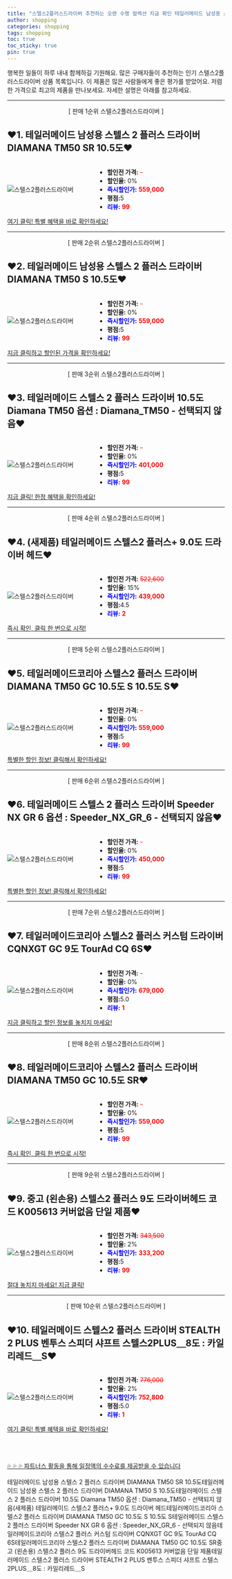 ```yaml
---
title: "스텔스2플러스드라이버 추천하는 오랜 수명 컬렉션 지금 확인 테일러메이드 남성용 스텔스 2 플러스"
author: shopping
categories: shopping
tags: shopping
toc: true
toc_sticky: true
pin: true
---
```

행복한 일들이 하루 내내 함께하길 기원해요. 많은 구매자들이 추천하는 인기 스텔스2플러스드라이버 상품 목록입니다. 이 제품은 많은 사람들에게 좋은 평가를 받았어요. 저렴한 가격으로 최고의 제품을 만나보세요. 자세한 설명은 아래를 참고하세요.

---
<p class="toplist" style="margin: 0 auto; display: block; width: fit-content;">[ 판매 1순위 스텔스2플러스드라이버 ]</p>

<h2><strong>❤️1. 테일러메이드 남성용 스텔스 2 플러스 드라이버 DIAMANA TM50 SR 10.5도❤️</strong></h2>

<div style="display: flex; align-items: center;">
    <div style="flex: 0.4;">
        <img src="https://thumbnail10.coupangcdn.com/thumbnails/remote/230x230ex/image/retail/images/2024/06/07/18/0/7cc6fa95-cc4b-4748-80ab-6f936d6763f5.jpg" alt="스텔스2플러스드라이버" style="max-width: 100%;">
    </div>
    <div style="flex: 0.6; margin-left: 10px;">
        <ul>
            <li><strong>할인전 가격:</strong> <del style="color: red;">-</del></li>
            <li><strong>할인율:</strong> 0%</li>
            <li><span style='color:blue'><strong>즉시할인가:</strong></span> <span style='color:red'><strong>559,000</strong></span></li>
            <li><strong>평점:</strong>5</li>
            <li><span style='color:blue'><strong>리뷰:</strong></span> <span style='color:red'><strong>99</strong></span></li>
        </ul>
    </div>
</div>
<div class="center">
    <a href="https://selin100587001.github.io?lptag=AF9450613&subid=githubio&pageKey=8151467081&traceid=V0-153&itemId=23198777383&vendorItemId=90231356623" class="myButton">
        여기 클릭! 특별 혜택을 바로 확인하세요!
    </a>
</div>


---
<p class="toplist" style="margin: 0 auto; display: block; width: fit-content;">[ 판매 2순위 스텔스2플러스드라이버 ]</p>

<h2><strong>❤️2. 테일러메이드 남성용 스텔스 2 플러스 드라이버 DIAMANA TM50 S 10.5도❤️</strong></h2>

<div style="display: flex; align-items: center;">
    <div style="flex: 0.4;">
        <img src="https://thumbnail10.coupangcdn.com/thumbnails/remote/230x230ex/image/retail/images/2024/06/07/18/0/7cc6fa95-cc4b-4748-80ab-6f936d6763f5.jpg" alt="스텔스2플러스드라이버" style="max-width: 100%;">
    </div>
    <div style="flex: 0.6; margin-left: 10px;">
        <ul>
            <li><strong>할인전 가격:</strong> <del style="color: red;">-</del></li>
            <li><strong>할인율:</strong> 0%</li>
            <li><span style='color:blue'><strong>즉시할인가:</strong></span> <span style='color:red'><strong>559,000</strong></span></li>
            <li><strong>평점:</strong>5</li>
            <li><span style='color:blue'><strong>리뷰:</strong></span> <span style='color:red'><strong>99</strong></span></li>
        </ul>
    </div>
</div>
<div class="center">
    <a href="https://selin100587001.github.io?lptag=AF9450613&subid=githubio&pageKey=8151467081&traceid=V0-153&itemId=23198777386&vendorItemId=90231356629" class="myButton">
        지금 클릭하고 할인된 가격을 확인하세요!
    </a>
</div>


---
<p class="toplist" style="margin: 0 auto; display: block; width: fit-content;">[ 판매 3순위 스텔스2플러스드라이버 ]</p>

<h2><strong>❤️3. 테일러메이드 스텔스 2 플러스 드라이버 10.5도 Diamana TM50 옵션 : Diamana_TM50 - 선택되지 않음❤️</strong></h2>

<div style="display: flex; align-items: center;">
    <div style="flex: 0.4;">
        <img src="https://thumbnail9.coupangcdn.com/thumbnails/remote/230x230ex/image/vendor_inventory/525a/2df04464405fbcba8904d03d77e807b6318fb892877caf4378716d1fcd52.jpg" alt="스텔스2플러스드라이버" style="max-width: 100%;">
    </div>
    <div style="flex: 0.6; margin-left: 10px;">
        <ul>
            <li><strong>할인전 가격:</strong> <del style="color: red;">-</del></li>
            <li><strong>할인율:</strong> 0%</li>
            <li><span style='color:blue'><strong>즉시할인가:</strong></span> <span style='color:red'><strong>401,000</strong></span></li>
            <li><strong>평점:</strong>5</li>
            <li><span style='color:blue'><strong>리뷰:</strong></span> <span style='color:red'><strong>99</strong></span></li>
        </ul>
    </div>
</div>
<div class="center">
    <a href="https://selin100587001.github.io?lptag=AF9450613&subid=githubio&pageKey=8215688837&traceid=V0-153&itemId=23597346095&vendorItemId=90700481343" class="myButton">
        지금 클릭! 한정 혜택을 확인하세요!
    </a>
</div>


---
<p class="toplist" style="margin: 0 auto; display: block; width: fit-content;">[ 판매 4순위 스텔스2플러스드라이버 ]</p>

<h2><strong>❤️4. (새제품) 테일러메이드 스텔스2 플러스+ 9.0도 드라이버 헤드❤️</strong></h2>

<div style="display: flex; align-items: center;">
    <div style="flex: 0.4;">
        <img src="https://thumbnail10.coupangcdn.com/thumbnails/remote/230x230ex/image/vendor_inventory/04bc/4fae05f5e07d37aa4d0e7acc107bdd777ff3b856a0daa364c24a9559b35d.jpg" alt="스텔스2플러스드라이버" style="max-width: 100%;">
    </div>
    <div style="flex: 0.6; margin-left: 10px;">
        <ul>
            <li><strong>할인전 가격:</strong> <del style="color: red;">522,600</del></li>
            <li><strong>할인율:</strong> 15%</li>
            <li><span style='color:blue'><strong>즉시할인가:</strong></span> <span style='color:red'><strong>439,000</strong></span></li>
            <li><strong>평점:</strong>4.5</li>
            <li><span style='color:blue'><strong>리뷰:</strong></span> <span style='color:red'><strong>2</strong></span></li>
        </ul>
    </div>
</div>
<div class="center">
    <a href="https://selin100587001.github.io?lptag=AF9450613&subid=githubio&pageKey=8127492740&traceid=V0-153&itemId=23074151152&vendorItemId=90107707113" class="myButton">
        즉시 확인, 클릭 한 번으로 시작!
    </a>
</div>


---
<p class="toplist" style="margin: 0 auto; display: block; width: fit-content;">[ 판매 5순위 스텔스2플러스드라이버 ]</p>

<h2><strong>❤️5. 테일러메이드코리아 스텔스2 플러스 드라이버 DIAMANA TM50 GC 10.5도 S 10.5도 S❤️</strong></h2>

<div style="display: flex; align-items: center;">
    <div style="flex: 0.4;">
        <img src="https://thumbnail6.coupangcdn.com/thumbnails/remote/230x230ex/image/vendor_inventory/cc80/7f49812e91069b6d5b4fa65b9f1b1ce9b9c756abb571b931eb67ef1037aa.jpg" alt="스텔스2플러스드라이버" style="max-width: 100%;">
    </div>
    <div style="flex: 0.6; margin-left: 10px;">
        <ul>
            <li><strong>할인전 가격:</strong> <del style="color: red;">-</del></li>
            <li><strong>할인율:</strong> 0%</li>
            <li><span style='color:blue'><strong>즉시할인가:</strong></span> <span style='color:red'><strong>559,000</strong></span></li>
            <li><strong>평점:</strong>5</li>
            <li><span style='color:blue'><strong>리뷰:</strong></span> <span style='color:red'><strong>99</strong></span></li>
        </ul>
    </div>
</div>
<div class="center">
    <a href="https://selin100587001.github.io?lptag=AF9450613&subid=githubio&pageKey=7298353724&traceid=V0-153&itemId=18669841557&vendorItemId=85804225911" class="myButton">
        특별한 할인 정보! 클릭해서 확인하세요!
    </a>
</div>


---
<p class="toplist" style="margin: 0 auto; display: block; width: fit-content;">[ 판매 6순위 스텔스2플러스드라이버 ]</p>

<h2><strong>❤️6. 테일러메이드 스텔스 2 플러스 드라이버 Speeder NX GR 6 옵션 : Speeder_NX_GR_6 - 선택되지 않음❤️</strong></h2>

<div style="display: flex; align-items: center;">
    <div style="flex: 0.4;">
        <img src="https://thumbnail9.coupangcdn.com/thumbnails/remote/230x230ex/image/vendor_inventory/525a/2df04464405fbcba8904d03d77e807b6318fb892877caf4378716d1fcd52.jpg" alt="스텔스2플러스드라이버" style="max-width: 100%;">
    </div>
    <div style="flex: 0.6; margin-left: 10px;">
        <ul>
            <li><strong>할인전 가격:</strong> <del style="color: red;">-</del></li>
            <li><strong>할인율:</strong> 0%</li>
            <li><span style='color:blue'><strong>즉시할인가:</strong></span> <span style='color:red'><strong>450,000</strong></span></li>
            <li><strong>평점:</strong>5</li>
            <li><span style='color:blue'><strong>리뷰:</strong></span> <span style='color:red'><strong>99</strong></span></li>
        </ul>
    </div>
</div>
<div class="center">
    <a href="https://selin100587001.github.io?lptag=AF9450613&subid=githubio&pageKey=8215714544&traceid=V0-153&itemId=23597443991&vendorItemId=90700111350" class="myButton">
        특별한 할인 정보! 클릭해서 확인하세요!
    </a>
</div>


---
<p class="toplist" style="margin: 0 auto; display: block; width: fit-content;">[ 판매 7순위 스텔스2플러스드라이버 ]</p>

<h2><strong>❤️7. 테일러메이드코리아 스텔스2 플러스 커스텀 드라이버 CQNXGT GC 9도 TourAd CQ 6S❤️</strong></h2>

<div style="display: flex; align-items: center;">
    <div style="flex: 0.4;">
        <img src="https://thumbnail6.coupangcdn.com/thumbnails/remote/230x230ex/image/vendor_inventory/682a/de83ef2d3c6ad05fc2f347e2053e5cead771aa2323bf1b46680352c5a4f1.jpg" alt="스텔스2플러스드라이버" style="max-width: 100%;">
    </div>
    <div style="flex: 0.6; margin-left: 10px;">
        <ul>
            <li><strong>할인전 가격:</strong> <del style="color: red;">-</del></li>
            <li><strong>할인율:</strong> 0%</li>
            <li><span style='color:blue'><strong>즉시할인가:</strong></span> <span style='color:red'><strong>679,000</strong></span></li>
            <li><strong>평점:</strong>5.0</li>
            <li><span style='color:blue'><strong>리뷰:</strong></span> <span style='color:red'><strong>1</strong></span></li>
        </ul>
    </div>
</div>
<div class="center">
    <a href="https://selin100587001.github.io?lptag=AF9450613&subid=githubio&pageKey=7300402392&traceid=V0-153&itemId=18680138473&vendorItemId=85804228779" class="myButton">
        지금 클릭하고 할인 정보를 놓치지 마세요!
    </a>
</div>


---
<p class="toplist" style="margin: 0 auto; display: block; width: fit-content;">[ 판매 8순위 스텔스2플러스드라이버 ]</p>

<h2><strong>❤️8. 테일러메이드코리아 스텔스2 플러스 드라이버 DIAMANA TM50 GC 10.5도 SR❤️</strong></h2>

<div style="display: flex; align-items: center;">
    <div style="flex: 0.4;">
        <img src="https://thumbnail6.coupangcdn.com/thumbnails/remote/230x230ex/image/vendor_inventory/cc80/7f49812e91069b6d5b4fa65b9f1b1ce9b9c756abb571b931eb67ef1037aa.jpg" alt="스텔스2플러스드라이버" style="max-width: 100%;">
    </div>
    <div style="flex: 0.6; margin-left: 10px;">
        <ul>
            <li><strong>할인전 가격:</strong> <del style="color: red;">-</del></li>
            <li><strong>할인율:</strong> 0%</li>
            <li><span style='color:blue'><strong>즉시할인가:</strong></span> <span style='color:red'><strong>559,000</strong></span></li>
            <li><strong>평점:</strong>5</li>
            <li><span style='color:blue'><strong>리뷰:</strong></span> <span style='color:red'><strong>99</strong></span></li>
        </ul>
    </div>
</div>
<div class="center">
    <a href="https://selin100587001.github.io?lptag=AF9450613&subid=githubio&pageKey=7287593459&traceid=V0-153&itemId=18619198476&vendorItemId=85804225955" class="myButton">
        즉시 확인, 클릭 한 번으로 시작!
    </a>
</div>


---
<p class="toplist" style="margin: 0 auto; display: block; width: fit-content;">[ 판매 9순위 스텔스2플러스드라이버 ]</p>

<h2><strong>❤️9. 중고 (왼손용) 스텔스2 플러스 9도 드라이버헤드 코드 K005613 커버없음 단일 제품❤️</strong></h2>

<div style="display: flex; align-items: center;">
    <div style="flex: 0.4;">
        <img src="https://thumbnail9.coupangcdn.com/thumbnails/remote/230x230ex/image/vendor_inventory/5f33/e297a5f19eb92774a67d1644a8b1088b43622f4122148e2f889839e81ef9.jpg" alt="스텔스2플러스드라이버" style="max-width: 100%;">
    </div>
    <div style="flex: 0.6; margin-left: 10px;">
        <ul>
            <li><strong>할인전 가격:</strong> <del style="color: red;">343,500</del></li>
            <li><strong>할인율:</strong> 2%</li>
            <li><span style='color:blue'><strong>즉시할인가:</strong></span> <span style='color:red'><strong>333,200</strong></span></li>
            <li><strong>평점:</strong>5</li>
            <li><span style='color:blue'><strong>리뷰:</strong></span> <span style='color:red'><strong>99</strong></span></li>
        </ul>
    </div>
</div>
<div class="center">
    <a href="https://selin100587001.github.io?lptag=AF9450613&subid=githubio&pageKey=8250320055&traceid=V0-153&itemId=23751031002&vendorItemId=90776089722" class="myButton">
        절대 놓치지 마세요! 지금 클릭!
    </a>
</div>


---
<p class="toplist" style="margin: 0 auto; display: block; width: fit-content;">[ 판매 10순위 스텔스2플러스드라이버 ]</p>

<h2><strong>❤️10. 테일러메이드 스텔스2 플러스 드라이버 STEALTH 2 PLUS 벤투스 스피더 샤프트 스텔스2PLUS＿8도 : 카일리레드＿S❤️</strong></h2>

<div style="display: flex; align-items: center;">
    <div style="flex: 0.4;">
        <img src="https://thumbnail7.coupangcdn.com/thumbnails/remote/230x230ex/image/vendor_inventory/a7f3/9ad7387fc021a85d70761f638142274fd31410f2a42986835f59af953c79.jpg" alt="스텔스2플러스드라이버" style="max-width: 100%;">
    </div>
    <div style="flex: 0.6; margin-left: 10px;">
        <ul>
            <li><strong>할인전 가격:</strong> <del style="color: red;">776,000</del></li>
            <li><strong>할인율:</strong> 2%</li>
            <li><span style='color:blue'><strong>즉시할인가:</strong></span> <span style='color:red'><strong>752,800</strong></span></li>
            <li><strong>평점:</strong>5.0</li>
            <li><span style='color:blue'><strong>리뷰:</strong></span> <span style='color:red'><strong>1</strong></span></li>
        </ul>
    </div>
</div>
<div class="center">
    <a href="https://selin100587001.github.io?lptag=AF9450613&subid=githubio&pageKey=7582165926&traceid=V0-153&itemId=20017291260&vendorItemId=88307565148" class="myButton">
        여기 클릭! 특별 혜택을 바로 확인하세요!
    </a>
</div>

<br><br><br>[💦 💦 💦 파트너스 활동을 통해 일정액의 수수료를 제공받을 수 있습니다](https://link.coupang.com/a/bcpT2c)<br><br>테일러메이드 남성용 스텔스 2 플러스 드라이버 DIAMANA TM50 SR 10.5도테일러메이드 남성용 스텔스 2 플러스 드라이버 DIAMANA TM50 S 10.5도테일러메이드 스텔스 2 플러스 드라이버 10.5도 Diamana TM50 옵션 : Diamana_TM50 - 선택되지 않음(새제품) 테일러메이드 스텔스2 플러스+ 9.0도 드라이버 헤드테일러메이드코리아 스텔스2 플러스 드라이버 DIAMANA TM50 GC 10.5도 S 10.5도 S테일러메이드 스텔스 2 플러스 드라이버 Speeder NX GR 6 옵션 : Speeder_NX_GR_6 - 선택되지 않음테일러메이드코리아 스텔스2 플러스 커스텀 드라이버 CQNXGT GC 9도 TourAd CQ 6S테일러메이드코리아 스텔스2 플러스 드라이버 DIAMANA TM50 GC 10.5도 SR중고 (왼손용) 스텔스2 플러스 9도 드라이버헤드 코드 K005613 커버없음 단일 제품테일러메이드 스텔스2 플러스 드라이버 STEALTH 2 PLUS 벤투스 스피더 샤프트 스텔스2PLUS＿8도 : 카일리레드＿S